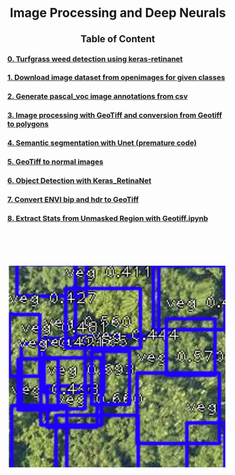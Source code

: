 
<div align="center"> <h1> Image Processing and Deep Neurals </h1> </div>

<div align="center"><h2> Table of Content </h2></div>

<h3><a href="https://github.com/wanwanliang/Image_Processing_and_Deep_Neurals/blob/master/Weed_Detection_Keras_RetinaNet.ipynb">0. Turfgrass weed detection using keras-retinanet </a></h3>
<h3><a href="/code/Download_dataset_from_openimages.ipynb"> 1. Download image dataset from openimages for given classes</a></h3>
<h3><a href="/code/Generate_image_annotations_from_csv.ipynb"> 2. Generate pascal_voc image annotations from csv  </a></h3>
<h3><a href="/code/ImageProcessingWithGeoTiff.ipynb"> 3. Image processing with GeoTiff and conversion from Geotiff to polygons </a></h3>
<h3><a href="/code/Unet%20for%20semantic%20segmentation.ipynb"> 4. Semantic segmentation with Unet (premature code)  </a></h3>
<h3><a href="/code/GeoTiff2imgs.ipynb">5. GeoTiff to normal images </a></h3>
<h3><a href="/code/Keras_RetinaNet_Detector.ipynb">6. Object Detection with Keras_RetinaNet </a></h3>
<h3><a href="/code/Convert%20ENVI%20(bif%20and%20hdr)%20to%20GeoTiff.ipynb">7. Convert ENVI bip and hdr to GeoTiff </a></h3>
<h3><a href='/code/Extract_Statistics_from_Unmasked_Region_with_Geotiff.ipynb'> 8. Extract Stats from Unmasked Region with Geotiff.ipynb</a></h3>


<br/>
<br/>
<br/>
<br/>


![Deep Learning](/data/TreeDe.PNG?style=centerme)


